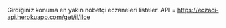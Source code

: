 Girdiğiniz konuma en yakın nöbetçi eczaneleri listeler.
API = https://eczaci-api.herokuapp.com/get/il/ilce
